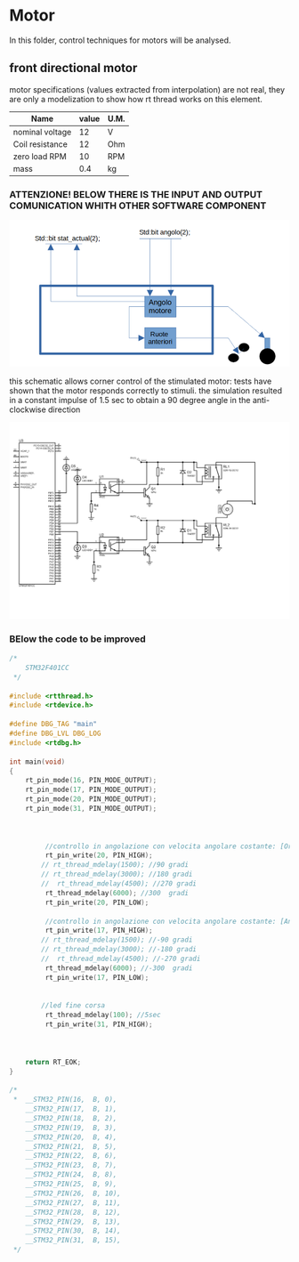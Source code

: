 # Motor 
In this folder, control techniques for motors will be analysed.

## front directional motor
motor specifications (values extracted from interpolation) are not real, they are only a modelization to show how rt thread works on this element.

| Name             | value         | U.M.         |
| -------------    | ------------- |------------- |
| nominal voltage  | 12 |V |
| Coil resistance  | 12  |Ohm |
| zero load RPM  | 10 |RPM |
| mass  | 0.4 |kg |

       
### ATTENZIONE!  BELOW THERE IS THE INPUT AND OUTPUT COMUNICATION WHITH OTHER SOFTWARE COMPONENT 

![ ](https://github.com/jonathan2503/OSES_21_22/blob/a672e2d94582ffe474bcd994bd436a63847986b9/motor/imm/okkkk.png)

this schematic allows corner control of the stimulated motor: tests have shown that the motor responds correctly to stimuli.
the simulation resulted in a constant impulse of 1.5 sec to obtain a 90 degree angle in the anti-clockwise direction 

![ ](https://github.com/jonathan2503/OSES_21_22/blob/6ad8514bd9fe83c911792a1789303c80133c11d3/motor/imm/bo.png)



### BElow the code to be improved
```c
/*
    STM32F401CC
 */

#include <rtthread.h>
#include <rtdevice.h>

#define DBG_TAG "main"
#define DBG_LVL DBG_LOG
#include <rtdbg.h>

int main(void)
{
    rt_pin_mode(16, PIN_MODE_OUTPUT);
    rt_pin_mode(17, PIN_MODE_OUTPUT);
    rt_pin_mode(20, PIN_MODE_OUTPUT);
    rt_pin_mode(31, PIN_MODE_OUTPUT);



         //controllo in angolazione con velocita angolare costante: [Orario]
         rt_pin_write(20, PIN_HIGH);
        // rt_thread_mdelay(1500); //90 gradi
        // rt_thread_mdelay(3000); //180 gradi
        //  rt_thread_mdelay(4500); //270 gradi
         rt_thread_mdelay(6000); //300  gradi
         rt_pin_write(20, PIN_LOW);
         
         //controllo in angolazione con velocita angolare costante: [Antiorario]
         rt_pin_write(17, PIN_HIGH);
        // rt_thread_mdelay(1500); //-90 gradi
        // rt_thread_mdelay(3000); //-180 gradi
        //  rt_thread_mdelay(4500); //-270 gradi
         rt_thread_mdelay(6000); //-300  gradi
         rt_pin_write(17, PIN_LOW);
        
        
        //led fine corsa
         rt_thread_mdelay(100); //5sec
         rt_pin_write(31, PIN_HIGH);

         

    return RT_EOK;
}

/*
 *  __STM32_PIN(16,  B, 0),
    __STM32_PIN(17,  B, 1),
    __STM32_PIN(18,  B, 2),
    __STM32_PIN(19,  B, 3),
    __STM32_PIN(20,  B, 4),
    __STM32_PIN(21,  B, 5),
    __STM32_PIN(22,  B, 6),
    __STM32_PIN(23,  B, 7),
    __STM32_PIN(24,  B, 8),
    __STM32_PIN(25,  B, 9),
    __STM32_PIN(26,  B, 10),
    __STM32_PIN(27,  B, 11),
    __STM32_PIN(28,  B, 12),
    __STM32_PIN(29,  B, 13),
    __STM32_PIN(30,  B, 14),
    __STM32_PIN(31,  B, 15),
 */

```

